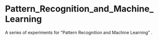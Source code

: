 # Pattern_Recognition_and_Machine_Learning
A series of experiments for “Pattern Recognition and Machine Learning” .
